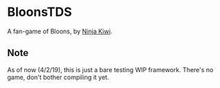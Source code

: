 # BloonsTDS

A fan-game of Bloons, by [Ninja Kiwi](https://ninjakiwi.com/).

## Note

As of now (4/2/19), this is just a bare testing WIP framework. There's no game, don't bother compiling it yet.
